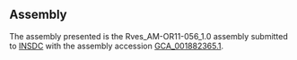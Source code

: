 

Assembly
--------

The assembly presented is the Rves\_AM-OR11-056\_1.0 assembly submitted
to [INSDC](http://www.insdc.org) with the assembly accession
[GCA\_001882365.1](http://www.ebi.ac.uk/ena/data/view/GCA_001882365.1).

